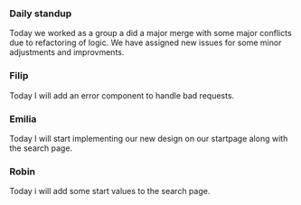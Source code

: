 ### Daily standup

Today we worked as a group a did a major merge with some major conflicts due to refactoring of logic. We have assigned new issues for some minor adjustments and improvments.

### Filip

Today I will add an error component to handle bad requests.

### Emilia

Today I will start implementing our new design on our startpage along with the search page.

### Robin

Today i will add some start values to the search page.
